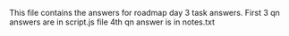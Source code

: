 This file contains the answers for roadmap day 3 task answers. First 3 qn answers are in script.js file
4th qn answer is in notes.txt